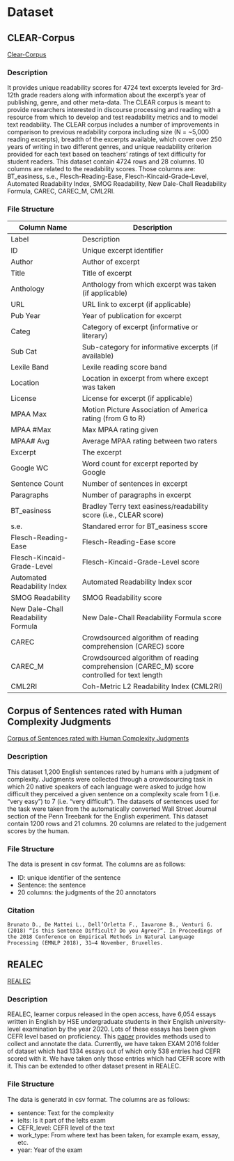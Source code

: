 # Dataset

## CLEAR-Corpus

[Clear-Corpus](https://github.com/scrosseye/CLEAR-Corpus/tree/main)

### Description

It provides unique readability scores for 4724 text excerpts leveled for 3rd-12th grade readers along with information about the excerpt’s year of publishing, genre, and other meta-data.
The CLEAR corpus is meant to provide researchers interested in discourse processing and reading with a resource from which to develop and test readability metrics and to model text readability.
The CLEAR corpus includes a number of improvements in comparison to previous readability corpora including size (N = ~5,000 reading excerpts), breadth of the excerpts available, which cover over 250 years of writing in two different genres, and unique readability criterion provided for each text based on teachers’ ratings of text difficulty for student readers.
This dataset contain 4724 rows and 28 columns. 10 columns are related to the readability scores. Those columns are: BT_easiness, s.e., Flesch-Reading-Ease, Flesch-Kincaid-Grade-Level, Automated Readability Index, SMOG Readability, New Dale-Chall Readability Formula, CAREC, CAREC_M, CML2RI.

### File Structure

| Column Name | Description |
| ----------- | ----------- |
| Label | Description |
| ID | Unique excerpt identifier |
| Author | Author of excerpt |
| Title | Title of excerpt |
| Anthology | Anthology from which excerpt was taken (if applicable) |
| URL | URL link to excerpt (if applicable) |
| Pub Year | Year of publication for excerpt |
| Categ | Category of excerpt (informative or literary) |
| Sub Cat | Sub-category for informative excerpts (if available) |
| Lexile Band | Lexile reading score band |
| Location | Location in excerpt from where except was taken |
| License | License for excerpt (if applicable) |
| MPAA Max | Motion Picture Association of America rating (from G to R) |
| MPAA #Max | Max MPAA rating given |
| MPAA# Avg | Average MPAA rating between two raters |
| Excerpt | The excerpt |
| Google WC | Word count for excerpt reported by Google |
| Sentence Count | Number of sentences in excerpt |
| Paragraphs | Number of paragraphs in excerpt |
| BT_easiness | Bradley Terry text easiness/readability score (i.e., CLEAR score) |
| s.e. | Standared error for BT_easiness score |
| Flesch-Reading-Ease | Flesch-Reading-Ease score |
| Flesch-Kincaid-Grade-Level | Flesch-Kincaid-Grade-Level score |
| Automated Readability Index | Automated Readability Index scor |
| SMOG Readability | SMOG Readability score |
| New Dale-Chall Readability Formula | New Dale-Chall Readability Formula score |
| CAREC | Crowdsourced algorithm of reading comprehension (CAREC) score |
| CAREC_M | Crowdsourced algorithm of reading comprehension (CAREC_M) score controlled for text length |
| CML2RI | Coh-Metric L2 Readability Index (CML2RI) |

## Corpus of Sentences rated with Human Complexity Judgments

[Corpus of Sentences rated with Human Complexity Judgments](http://www.italianlp.it/resources/corpus-of-sentences-rated-with-human-complexity-judgments/)

### Description

This dataset 1,200 English sentences rated by humans with a judgment of complexity. Judgments were collected through a crowdsourcing task in which 20 native speakers of each language were asked to judge how difficult they perceived a given sentence on a complexity scale from 1 (i.e. “very easy”) to 7 (i.e. “very difficult”).
The datasets of sentences used for the task were taken from the automatically converted Wall Street Journal section of the Penn Treebank for the English experiment.
This dataset contain 1200 rows and 21 columns. 20 columns are related to the judgement scores by the human.

### File Structure

The data is present in csv format. The columns are as follows:

- ID: unique identifier of the sentence
- Sentence: the sentence
- 20 columns: the judgments of the 20 annotators

### Citation

```[bibtex]
Brunato D., De Mattei L., Dell’Orletta F., Iavarone B., Venturi G. (2018) “Is this Sentence Difficult? Do you Agree?“. In Proceedings of the 2018 Conference on Empirical Methods in Natural Language Processing (EMNLP 2018), 31–4 November, Bruxelles.
```

## REALEC

[REALEC](https://realec.org)

### Description

REALEC, learner corpus released in the open access, have 6,054 essays written in English by HSE undergraduate students in their English university-level examination by the year 2020.
Lots of these essays has been given CEFR level based on proficiency. This [paper](https://dl.acm.org/doi/abs/10.1007/978-3-031-16270-1_7) provides methods used to collect and annotate the data.
Currently, we have taken EXAM 2016 folder of dataset which had 1334 essays out of which only 538 entries had CEFR scored with it. We have taken only those entries which had CEFR score with it. This can be extended to other dataset present in REALEC.

### File Structure

The data is generatd in csv format. The columns are as follows:

- sentence:  Text for the complexity
- ielts: Is it part of the Ielts exam
- CEFR_level: CEFR level of the text
- work_type: From where text has been taken, for example exam, essay, etc.
- year: Year of the exam
